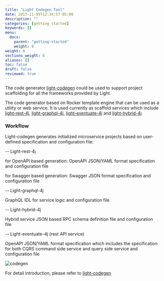 ```yaml
---
title: "Light Codegen Tool"
date: 2017-11-05T12:34:57-05:00
description: ""
categories: [getting started]
keywords: []
menu:
  docs:
    parent: "getting-started"
    weight: 8
weight: 8
sections_weight: 8
aliases: []
toc: false
draft: false
reviewed: true
---
```


The code generator [light-codegen][] could be used to support project scaffolding for all the frameworks provided by Light.

The code generator based on Rocker template engine that can be used as a utility or web service. It is used currently as scaffold services which include [light-rest-4j][], [light-graphql-4j][],  [light-eventuate-4j][] and [light-hybrid-4j][].

### Workflow

Light-codegen generates initialized microservice projects based on user-defined specification and configuration file:

-- Light-rest-4j

  for OpenAPI based generation:  OpenAPI JSON/YAML format specification and configuration file

  for Swagger based generation:  Swagger JSON format specification and configuration file

-- Light-graphql-4j

  GraphQL IDL for service logic and configuration file


-- Light-hybrid-4j

   Hybrid service JSON based RPC schema definition file and configuration file


-- Light-eventuate-4j (rest API service)

   OpenAPI JSON/YAML format specification which includes the specification for both CQRS command side service and query side service and configuration file



![codegen](/images/codegen.png)



For detail introduction, please refer to [light-codegen][]



[light-codegen]: https://github.com/networknt/light-codegen
[light-graphql-4j]: /style/light-graphql-4j/
[light-hybrid-4j]: /style/light-hybrid-4j/
[light-rest-4j]: /style/light-rest-4j/
[light-eventuate-4j]: /style/light-eventuate-4j/
[light-codegen]: /tool/light-codegen/

